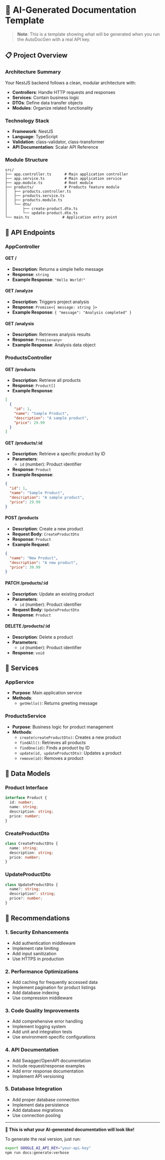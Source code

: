 # 🤖 AI-Generated Documentation Template

> **Note**: This is a template showing what will be generated when you run the AutoDocGen with a real API key.

## 📋 Project Overview

### Architecture Summary

Your NestJS backend follows a clean, modular architecture with:

- **Controllers**: Handle HTTP requests and responses
- **Services**: Contain business logic
- **DTOs**: Define data transfer objects
- **Modules**: Organize related functionality

### Technology Stack

- **Framework**: NestJS
- **Language**: TypeScript
- **Validation**: class-validator, class-transformer
- **API Documentation**: Scalar API Reference

### Module Structure

```
src/
├── app.controller.ts      # Main application controller
├── app.service.ts         # Main application service
├── app.module.ts          # Root module
├── products/              # Products feature module
│   ├── products.controller.ts
│   ├── products.service.ts
│   ├── products.module.ts
│   └── dto/
│       ├── create-product.dto.ts
│       └── update-product.dto.ts
└── main.ts               # Application entry point
```

## 🎯 API Endpoints

### AppController

#### GET /

- **Description**: Returns a simple hello message
- **Response**: `string`
- **Example Response**: `"Hello World!"`

#### GET /analyze

- **Description**: Triggers project analysis
- **Response**: `Promise<{ message: string }>`
- **Example Response**: `{ "message": "Analysis completed" }`

#### GET /analysis

- **Description**: Retrieves analysis results
- **Response**: `Promise<any>`
- **Example Response**: Analysis data object

### ProductsController

#### GET /products

- **Description**: Retrieve all products
- **Response**: `Product[]`
- **Example Response**:

```json
[
  {
    "id": 1,
    "name": "Sample Product",
    "description": "A sample product",
    "price": 29.99
  }
]
```

#### GET /products/:id

- **Description**: Retrieve a specific product by ID
- **Parameters**:
  - `id` (number): Product identifier
- **Response**: `Product`
- **Example Response**:

```json
{
  "id": 1,
  "name": "Sample Product",
  "description": "A sample product",
  "price": 29.99
}
```

#### POST /products

- **Description**: Create a new product
- **Request Body**: `CreateProductDto`
- **Response**: `Product`
- **Example Request**:

```json
{
  "name": "New Product",
  "description": "A new product",
  "price": 39.99
}
```

#### PATCH /products/:id

- **Description**: Update an existing product
- **Parameters**:
  - `id` (number): Product identifier
- **Request Body**: `UpdateProductDto`
- **Response**: `Product`

#### DELETE /products/:id

- **Description**: Delete a product
- **Parameters**:
  - `id` (number): Product identifier
- **Response**: `void`

## 🔧 Services

### AppService

- **Purpose**: Main application service
- **Methods**:
  - `getHello()`: Returns greeting message

### ProductsService

- **Purpose**: Business logic for product management
- **Methods**:
  - `create(createProductDto)`: Creates a new product
  - `findAll()`: Retrieves all products
  - `findOne(id)`: Finds a product by ID
  - `update(id, updateProductDto)`: Updates a product
  - `remove(id)`: Removes a product

## 📝 Data Models

### Product Interface

```typescript
interface Product {
  id: number;
  name: string;
  description: string;
  price: number;
}
```

### CreateProductDto

```typescript
class CreateProductDto {
  name: string;
  description: string;
  price: number;
}
```

### UpdateProductDto

```typescript
class UpdateProductDto {
  name?: string;
  description?: string;
  price?: number;
}
```

## 🎯 Recommendations

### 1. Security Enhancements

- Add authentication middleware
- Implement rate limiting
- Add input sanitization
- Use HTTPS in production

### 2. Performance Optimizations

- Add caching for frequently accessed data
- Implement pagination for product listings
- Add database indexing
- Use compression middleware

### 3. Code Quality Improvements

- Add comprehensive error handling
- Implement logging system
- Add unit and integration tests
- Use environment-specific configurations

### 4. API Documentation

- Add Swagger/OpenAPI documentation
- Include request/response examples
- Add error response documentation
- Implement API versioning

### 5. Database Integration

- Add proper database connection
- Implement data persistence
- Add database migrations
- Use connection pooling

---

**🎉 This is what your AI-generated documentation will look like!**

To generate the real version, just run:

```bash
export GOOGLE_AI_API_KEY="your-api-key"
npm run docs:generate:verbose
```
